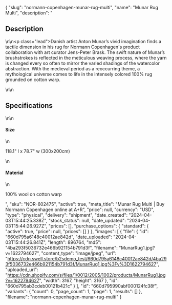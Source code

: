 {
  "slug": "normann-copenhagen-munar-rug-multi",
  "name": "Munar Rug Multi",
  "description": "<h2>Description</h2>\n<!-- split -->\n<p class=\"lead\">Danish artist Anton Munar’s vivid imagination finds a tactile dimension in his rug for Normann Copenhagen's product collaboration with art curator Jens-Peter Brask. The swift nature of Munar’s brushstrokes is reflected in the meticulous weaving process, where the yarn is changed every so often to mirror the varied shadings of the watercolor abstraction. With the medieval period as a reoccurring theme, a mythological universe comes to life in the intensely colored 100% rug grounded on cotton warp.</p>\n<!-- split -->\n<h2>Specifications</h2>\n<!-- split -->\n<h4>Size</h4>\n<p>118.1\" l x 78.7\" w (300x200cm)</p>\n<h4>Material</h4>\n<p>100% wool on cotton warp</p>",
  "sku": "NOR-602475",
  "active": true,
  "meta_title": "Munar Rug Multi | Buy Normann Copenhagen online at A+R",
  "price": null,
  "currency": "USD",
  "type": "physical",
  "delivery": "shipment",
  "date_created": "2024-04-03T15:44:25.338Z",
  "stock_status": null,
  "date_updated": "2024-04-03T15:44:26.927Z",
  "prices": [],
  "purchase_options": {
    "standard": {
      "active": true,
      "price": null,
      "prices": []
    }
  },
  "images": [
    {
      "file": {
        "id": "660d795a6148c40012ae842d",
        "date_uploaded": "2024-04-03T15:44:26.841Z",
        "length": 896764,
        "md5": "4ba293f5036732e466b921154b791d3f",
        "filename": "MunarRug1.jpg?v=1622794627",
        "content_type": "image/jpeg",
        "url": "https://cdn.swell.store/b2sdemo_test/660d795a6148c40012ae842d/4ba293f5036732e466b921154b791d3f/MunarRug1.jpg%3Fv%3D1622794627",
        "uploaded_url": "https://cdn.shopify.com/s/files/1/0012/2005/1002/products/MunarRug1.jpg?v=1622794627",
        "width": 3167,
        "height": 3167
      },
      "id": "660d795ab3cdeb00121b421c"
    }
  ],
  "id": "660d795990abf000124fc38f",
  "variants": {
    "count": 0,
    "page_count": 1,
    "page": 1,
    "results": []
  },
  "filename": "normann-copenhagen-munar-rug-multi"
}